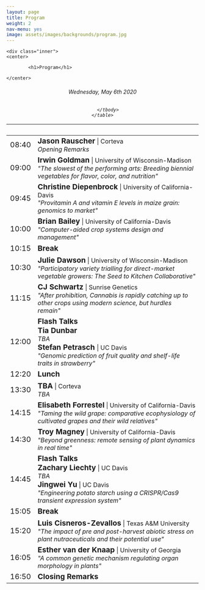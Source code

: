```yaml
---
layout: page
title: Program
weight: 2
nav-menu: yes
image: assets/images/backgrounds/program.jpg
---
```


<!-- Main -->
<div id="main" class="alt">

<!-- One -->

	<div class="inner">
	<center>

			<h1>Program</h1>

	</center>

<!-- Content -->
<!-- Table -->
<center><h6> Wednesday, May 6th 2020 </h6></center>

<h6>
<center>
<!-- Commented out room location and parking information -->
<!-- <a style="color:#c99700;" href="http://campusmap.ucdavis.edu/?b=223"> Multipurpose Room, UC Davis Student Community Center </a> 
&nbsp;&nbsp;&nbsp; | &nbsp;&nbsp;&nbsp;
<a style="color:#c99700;" href="http://taps.ucdavis.edu/parking/information/maps">UC Davis parking information</a> 
<h6>Wednesday, May 6th 2020 <h6> &nbsp;&nbsp;&nbsp; | &nbsp;&nbsp;&nbsp;
<a style="color:#c99700;" href=""> View the symposium </a> 
</center>-->

<div class="table-wrapper">
	<table>
		<thead>
			<tr>
				<th>&nbsp;</th>
				<th>&nbsp;</th>
			</tr>
		</thead>
		<tbody>

<!-- <tr>
<td style="font-size:120%;">08:00</td>
<td><i>Registration</i></td>
</tr> -->

<tr>
<td style="font-size:120%;">08:40</td>
<td> <b style="font-size:120%;">Jason Rauscher</b> | Corteva<br>  <i>Opening Remarks</i></td>
</tr>

<tr>
<td style="font-size:120%;">09:00</td>
<td> <b style="font-size:120%;">Irwin Goldman</b> | University of Wisconsin-Madison<br>  
<i>"The slowest of the performing arts: Breeding biennial vegetables for flavor, color, and nutrition"</i></td>
</tr>

<tr>
<td style="font-size:120%;">09:45</td>
<td> <b style="font-size:120%;">Christine Diepenbrock</b> | University of California-Davis<br>  <i>"Provitamin A and vitamin E levels in maize grain: genomics to market"</i></td>
</tr>

<tr>
<td style="font-size:120%;">10:00</td>
<td> <b style="font-size:120%;">Brian Bailey</b> | University of California-Davis<br>  <i>"Computer-aided crop systems design and management"</i></td>
</tr>

<tr>
<td style="font-size:120%;">10:15</td>
<td><b style="font-size:120%;"> Break </b> <!--| <b style="font-size:120%;">Poster Access</b>--></td>
</tr>

<tr>
<td style="font-size:120%;">10:30</td>
<td> <b style="font-size:120%;">Julie Dawson</b> | University of Wisconsin-Madison<br>  
<i>"Participatory variety trialling for direct-market vegetable growers: The Seed to Kitchen Collaborative"</i></td>
</tr>

<tr>
<td style="font-size:120%;">11:15</td>
<td> <b style="font-size:120%;">CJ Schwartz</b> | Sunrise Genetics<br>  
<i>"After prohibition, Cannabis is rapidly catching up to other crops using modern science, but hurdles remain"</i></td>
</tr>

<tr>
<td style="font-size:120%;">12:00</td>
<td> <b style="font-size:120%;">Flash Talks</b><br>
<b style="font-size:120%;">Tia Dunbar</b> <br><i> TBA</i><br>
<b style="font-size:120%;">Stefan Petrasch </b> | UC Davis<br><i> "Genomic prediction of fruit quality and shelf-life traits in strawberry" </i></td></td>
</tr>

<tr>
<td style="font-size:120%;">12:20</td>
<td><b style="font-size:120%;">Lunch</b> <!--| <b style="font-size:120%;">Poster Access</b>--></td>
</tr>

<tr>
<td style="font-size:120%;">13:30</td>
<td> <b style="font-size:120%;">TBA</b> | Corteva<br>  
<i>TBA</i></td>
</tr>

<tr>
<td style="font-size:120%;">14:15</td>
<td> <b style="font-size:120%;">Elisabeth Forrestel</b> | University of California-Davis<br>  <i>"Taming the wild grape: comparative ecophysiology of cultivated grapes and their wild relatives"</i></td>
</tr>

<tr>
<td style="font-size:120%;">14:30</td>
<td> <b style="font-size:120%;">Troy Magney</b> | University of California-Davis<br>  <i>"Beyond greenness: remote sensing of plant dynamics in real time"</i></td>
</tr>

<tr>
<td style="font-size:120%;">14:45</td>
<td><b style="font-size:120%;">Flash Talks</b> <br> 
<b style="font-size:120%;">Zachary Liechty</b> | UC Davis<br> <i> TBA </i><br>
<b style="font-size:120%;">Jingwei Yu</b> | UC Davis<br> <i> "Engineering potato starch using a CRISPR/Cas9 transient expression system" </i></td>
</tr>

<tr>
<td style="font-size:120%;">15:05</td>
<td><b style="font-size:120%;">Break</b> </td>
</tr>


<tr>
<td style="font-size:120%;">15:20</td>
<td> <b style="font-size:120%;">Luis Cisneros-Zevallos</b> | Texas A&M University<br>  <i>"The impact of pre and post-harvest abiotic stress on plant nutraceuticals and their potential use"</i></td>
</tr>

<tr>
<td style="font-size:120%;">16:05</td>
<td> <b style="font-size:120%;">Esther van der Knaap</b> | University of Georgia<br>  <i>"A common genetic mechanism regulating organ morphology in plants"</i></td>
</tr>

<tr>
<td style="font-size:120%;">16:50</td>
<td><b style="font-size:120%;">Closing Remarks</b> </td>
</tr>


		</tbody>
	</table>
</div>
<!--</h6>-->
<!-- Commented out lunch and memorabilia note -->
<!--<p style="text-align: left;"><i> - Lunch for first 200 attendees and memorabilia provided</i></p> -->

<!--</div>
</div> -->
